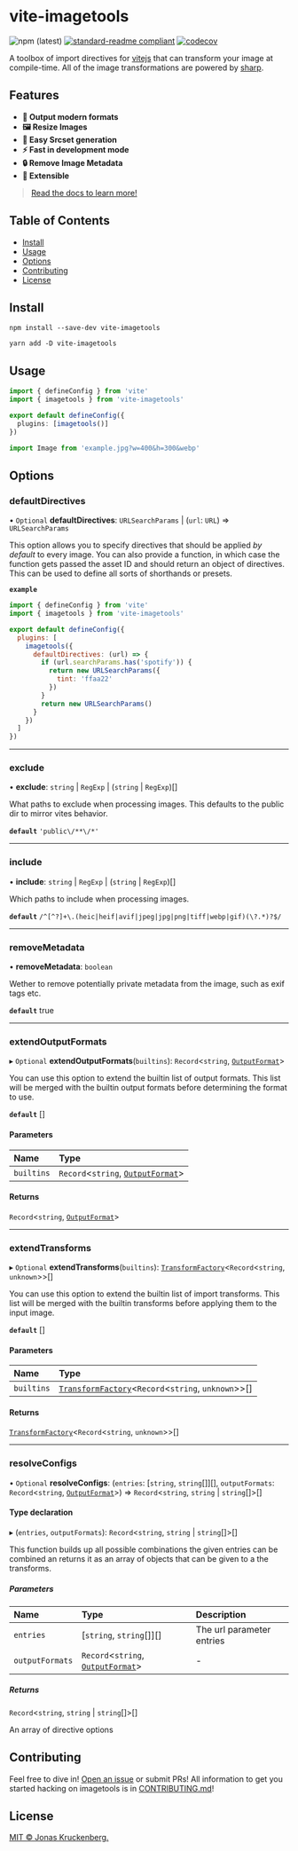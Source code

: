 # vite-imagetools

<!-- badges -->

![npm (latest)](https://img.shields.io/npm/v/vite-imagetools)
[![standard-readme compliant](https://img.shields.io/badge/readme%20style-standard-brightgreen.svg?style=flat-square)](https://github.com/RichardLitt/standard-readme)
[![codecov](https://codecov.io/gh/JonasKruckenberg/imagetools/branch/graph/badge.svg?token=bJrFBmuczA&flag=vite-imagetools)](https://codecov.io/gh/JonasKruckenberg/imagetools/)

A toolbox of import directives for [vitejs](https://github.com/vitejs/vite) that can transform your image at
compile-time. All of the image transformations are powered by [sharp](https://sharp.pixelplumbing.com).

## Features

- **🚀 Output modern formats**
- **🖼 Resize Images**
- **🔗 Easy Srcset generation**
- **⚡️ Fast in development mode**
- **🔒 Remove Image Metadata**
- **🧩 Extensible**

> [Read the docs to learn more!](https://github.com/JonasKruckenberg/imagetools/blob/main/docs/README.md)

## Table of Contents

- [Install](#install)
- [Usage](#usage)
- [Options](#options)
- [Contributing](#contributing)
- [License](#license)

## Install

```
npm install --save-dev vite-imagetools
```

```
yarn add -D vite-imagetools
```

## Usage

```ts
import { defineConfig } from 'vite'
import { imagetools } from 'vite-imagetools'

export default defineConfig({
  plugins: [imagetools()]
})
```

```js
import Image from 'example.jpg?w=400&h=300&webp'
```

## Options

### defaultDirectives

• `Optional` **defaultDirectives**: `URLSearchParams` \| (`url`: `URL`) => `URLSearchParams`

This option allows you to specify directives that should be applied _by default_ to every image. You can also provide a
function, in which case the function gets passed the asset ID and should return an object of directives. This can be
used to define all sorts of shorthands or presets.

**`example`**

```js
import { defineConfig } from 'vite'
import { imagetools } from 'vite-imagetools'

export default defineConfig({
  plugins: [
    imagetools({
      defaultDirectives: (url) => {
        if (url.searchParams.has('spotify')) {
          return new URLSearchParams({
            tint: 'ffaa22'
          })
        }
        return new URLSearchParams()
      }
    })
  ]
})
```

---

### exclude

• **exclude**: `string` \| `RegExp` \| (`string` \| `RegExp`)[]

What paths to exclude when processing images. This defaults to the public dir to mirror vites behavior.

**`default`** `'public\/**\/*'`

---

### include

• **include**: `string` \| `RegExp` \| (`string` \| `RegExp`)[]

Which paths to include when processing images.

**`default`** `/^[^?]+\.(heic|heif|avif|jpeg|jpg|png|tiff|webp|gif)(\?.*)?$/`

---

### removeMetadata

• **removeMetadata**: `boolean`

Wether to remove potentially private metadata from the image, such as exif tags etc.

**`default`** true

---

### extendOutputFormats

▸ `Optional` **extendOutputFormats**(`builtins`): `Record`<`string`,
[`OutputFormat`](../../docs/modules/core_src.md#outputformat)\>

You can use this option to extend the builtin list of output formats. This list will be merged with the builtin output
formats before determining the format to use.

**`default`** []

#### Parameters

| Name       | Type                                                                               |
| :--------- | :--------------------------------------------------------------------------------- |
| `builtins` | `Record`<`string`, [`OutputFormat`](../../docs/modules/core_src.md#outputformat)\> |

#### Returns

`Record`<`string`, [`OutputFormat`](../../docs/modules/core_src.md#outputformat)\>

---

### extendTransforms

▸ `Optional` **extendTransforms**(`builtins`):
[`TransformFactory`](../../docs/modules/core_src.md#transformfactory)<`Record`<`string`, `unknown`\>\>[]

You can use this option to extend the builtin list of import transforms. This list will be merged with the builtin
transforms before applying them to the input image.

**`default`** []

#### Parameters

| Name       | Type                                                                                                     |
| :--------- | :------------------------------------------------------------------------------------------------------- |
| `builtins` | [`TransformFactory`](../../docs/modules/core_src.md#transformfactory)<`Record`<`string`, `unknown`\>\>[] |

#### Returns

[`TransformFactory`](../../docs/modules/core_src.md#transformfactory)<`Record`<`string`, `unknown`\>\>[]

---

### resolveConfigs

• `Optional` **resolveConfigs**: (`entries`: [`string`, `string`[]][], `outputFormats`: `Record`<`string`,
[`OutputFormat`](../modules/core_src.md#outputformat)\>) => `Record`<`string`, `string` \| `string`[]\>[]

#### Type declaration

▸ (`entries`, `outputFormats`): `Record`<`string`, `string` \| `string`[]\>[]

This function builds up all possible combinations the given entries can be combined an returns it as an array of objects
that can be given to a the transforms.

##### Parameters

| Name            | Type                                                                       | Description               |
| :-------------- | :------------------------------------------------------------------------- | :------------------------ |
| `entries`       | [`string`, `string`[]][]                                                   | The url parameter entries |
| `outputFormats` | `Record`<`string`, [`OutputFormat`](../modules/core_src.md#outputformat)\> | -                         |

##### Returns

`Record`<`string`, `string` \| `string`[]\>[]

An array of directive options

## Contributing

Feel free to dive in! [Open an issue](https://github.com/JonasKruckenberg/imagetools/issues/new) or submit PRs! All
information to get you started hacking on imagetools is in [CONTRIBUTING.md](../../CONTRIBUTING.md)!

## License

[MIT © Jonas Kruckenberg.](./LICENSE)
